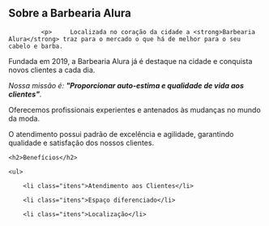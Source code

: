 <h2 class="titulo-centralizado">Sobre a Barbearia Alura</h2>




             <p>     Localizada no coração da cidade a <strong>Barbearia Alura</strong> traz para o mercado o que há de melhor para o seu cabelo e barba. 

Fundada em 2019, a Barbearia Alura já é destaque na cidade e conquista novos clientes a cada dia.</p>

<p><em>Nossa missão é: <strong>"Proporcionar auto-estima e qualidade de vida aos clientes"</strong>.</em></p>

<p>Oferecemos profissionais experientes e antenados às mudanças no mundo da moda. 

O atendimento possui padrão de excelência e agilidade, garantindo qualidade e satisfação dos nossos clientes.</p>

<div class="beneficios">

    <h2>Benefícios</h2>

    <ul>

        <li class="itens">Atendimento aos Clientes</li>

        <li class="itens">Espaço diferenciado</li>

        <li class="itens">Localização</li>
